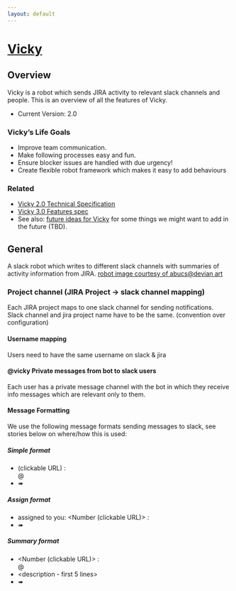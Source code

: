 ```yaml
---
layout: default
---
```


# [Vicky](https://github.com/devadmin-com/vicky)

## Overview

Vicky is a robot which sends JIRA activity to relevant slack channels and people. This is an overview of all the features of Vicky.
* Current Version: 2.0

### Vicky’s Life Goals

*	Improve team communication.
*	Make following processes easy and fun.
*	Ensure blocker issues are handled with due urgency!
*	Create flexible robot framework which makes it easy to add behaviours

### Related

* [Vicky 2.0 Technical Specification](https://docs.google.com/document/d/1FJ9pqHPJ3jBPb45LfxMviRjyjnPpmoSSbIfzPw4Ud10/edit#)
* [Vicky 3.0 Features spec](https://docs.google.com/document/d/1AZMyca3aNoVAB3OR_gn5sypVferJxhpazdu8BkmUWas/edit?pli=1#)
* See also: [future ideas for Vicky](https://docs.google.com/document/d/1e7Rydt8QOeFp_yx-8sr9MHZrwJzSQ-tqcLTEoKpSrU0/edit#) for some things we might want to add in the future (TBD).

## General
A slack robot which writes to different slack channels with summaries of activity information from JIRA.
[robot image courtesy of abucs@devian art](http://abucs.deviantart.com/art/Robot-couple-313055907)
### Project channel (JIRA Project -> slack channel mapping)
Each JIRA project maps to one slack channel for sending notifications. 
Slack channel and jira project name have to be the same.
(convention over configuration)
#### Username mapping
Users need to have the same username on slack & jira
#### @vicky Private messages from bot to slack users
Each user has a private message channel with the bot in which they receive info messages which are relevant only to them.
#### Message Formatting
We use the following message formats sending messages to slack, see stories below on where/how this is used:
##### Simple format
*	<issue type icon> <Number> (clickable URL) <Status>: <Summary> @<assignee nickname>
*	<commenter name> ➠ <latest comment>
##### Assign format
*	<Name user who assigned> assigned to you: <issue type icon> <Number (clickable URL)> <Status>: <Summary> 
*	<commenter name> ➠ <last comment>
##### Summary format
*	<issue type icon> <Number (clickable URL)> <Status>: <Summary> @<assignee nickname>
*	<description - first 5 lines>
*	<commenter name> ➠ <last comment>

